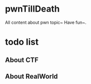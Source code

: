 # pwnTillDeath
All content about pwn topic~ Have fun~.


# todo list

## About CTF

## About RealWorld
